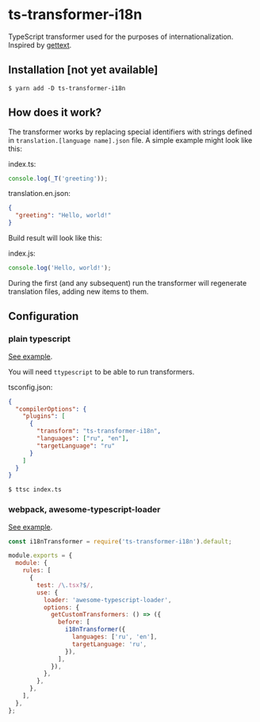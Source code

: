 # ts-transformer-i18n

TypeScript transformer used for the purposes of internationalization. Inspired by [gettext](https://en.wikipedia.org/wiki/Gettext).

## Installation [not yet available]

```
$ yarn add -D ts-transformer-i18n
```

## How does it work?

The transformer works by replacing special identifiers with strings defined in `translation.[language name].json` file. A simple example might look like this:

index.ts:

```typescript
console.log(_T('greeting'));
```

translation.en.json:

```json
{
  "greeting": "Hello, world!"
}
```

Build result will look like this:

index.js:

```javascript
console.log('Hello, world!');
```

During the first (and any subsequent) run the transformer will regenerate translation files, adding new items to them.

## Configuration

### plain typescript

[See example](examples/basic/README.md).

You will need `ttypescript` to be able to run transformers.

tsconfig.json:

```json
{
  "compilerOptions": {
    "plugins": [
      {
        "transform": "ts-transformer-i18n",
        "languages": ["ru", "en"],
        "targetLanguage": "ru"
      }
    ]
  }
}
```

```
$ ttsc index.ts
```

### webpack, awesome-typescript-loader

[See example](examples/react/README.md).

```javascript
const i18nTransformer = require('ts-transformer-i18n').default;

module.exports = {
  module: {
    rules: [
      {
        test: /\.tsx?$/,
        use: {
          loader: 'awesome-typescript-loader',
          options: {
            getCustomTransformers: () => ({
              before: [
                i18nTransformer({
                  languages: ['ru', 'en'],
                  targetLanguage: 'ru',
                }),
              ],
            }),
          },
        },
      },
    ],
  },
};
```

